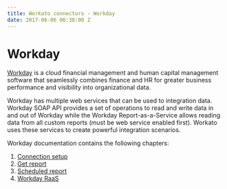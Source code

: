```yaml
---
title: Workato connectors - Workday
date: 2017-06-06 06:38:00 Z
---
```


# Workday
[Workday](https://www.workday.com/) is a cloud financial management and human capital management software that seamlessly combines finance and HR for greater business performance and visibility into organizational data.

Workday has multiple web services that can be used to integration data. Workday SOAP API provides a set of operations to read and write data in and out of Workday while the Workday Report-as-a-Service allows reading data from all custom reports (must be web service enabled first). Workato uses these services to create powerful integration scenarios.

Workday documentation contains the following chapters:
1. [Connection setup](workday/connection_setup.md)
2. [Get report](workday/get_report.md)
3. [Scheduled report](workday/scheduled_report.md)
4. [Workday RaaS](workday/workday_raas.md)
